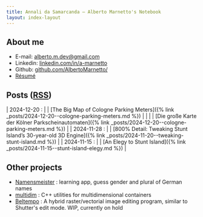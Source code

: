 ```yaml
---
title: Annali da Samarcanda – Alberto Marnetto's Notebook
layout: index-layout
---
```


## About me

* E-mail: [alberto.m.dev@gmail.com](mailto:alberto.m.dev@gmail.com)
* Linkedin: [linkedin.com/in/a-marnetto](https://linkedin.com/in/a-marnetto)
* Github: [github.com/AlbertoMarnetto/](https://github.com/AlbertoMarnetto/)
* [Résumé](assets/index/cv-alberto-marnetto.pdf)

## Posts ([RSS](assets/index/rss.xml))

<style type="text/css" rel="stylesheet">
td { 
	padding: 0px; 
	vertical-align: top;
}
html
{
	/* https://stackoverflow.com/a/64369323 */
	text-size-adjust: none;
	-webkit-text-size-adjust: none;
}
</style>

| <span style="white-space:nowrap">2024-12-20 :</span> | | [The Big Map of Cologne Parking Meters]({% link _posts/2024-12-20--cologne-parking-meters.md %}) |
|              | | [Die große Karte der Kölner Parkscheinautomaten]({% link _posts/2024-12-20--cologne-parking-meters.md %}) |
| <span style="white-space:nowrap">2024-11-28 :</span> | | [800% Detail: Tweaking Stunt Island’s 30-year-old 3D Engine]({% link _posts/2024-11-20--tweaking-stunt-island.md %}) |
| <span style="white-space:nowrap">2024-11-15 :</span> | | [An Elegy to Stunt Island]({% link _posts/2024-11-15--stunt-island-elegy.md %}) |

## Other projects

* [Namensmeister](https://play.google.com/store/apps/details?id=marnetto.namensmeister) : learning app, guess gender and plural of German names
* [multidim](https://github.com/AlbertoMarnetto/multidim) :  C++ utilities for multidimensional containers
* [Beltempo](https://github.com/AlbertoMarnetto/beltempo) :  A hybrid raster/vectorial image editing program, similar to Shutter's edit mode. WIP, currently on hold
